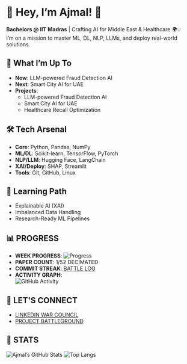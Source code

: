 # 👋 Hey, I’m Ajmal! 🚀
**Bachelors @ IIT Madras** | Crafting AI for Middle East & Healthcare 🌍💡  
I’m on a mission to master ML, DL, NLP, LLMs, and deploy real-world solutions.

## 🎯 What I’m Up To
- **Now**: LLM-powered Fraud Detection AI
- **Next**: Smart City AI for UAE
- **Projects**:  
  - LLM-powered Fraud Detection AI
  - Smart City AI for UAE  
  - Healthcare Recall Optimization

## 🛠️ Tech Arsenal
- **Core**: Python, Pandas, NumPy  
- **ML/DL**: Scikit-learn, TensorFlow, PyTorch  
- **NLP/LLM**: Hugging Face, LangChain  
- **XAI/Deploy**: SHAP, Streamlit  
- **Tools**: Git, GitHub, Linux  

## 🌱 Learning Path
- Explainable AI (XAI)  
- Imbalanced Data Handling  
- Research-Ready ML Pipelines  

## 📊 PROGRESS
- **WEEK PROGRESS**: ![Progress](https://img.shields.io/badge/Week-1%2F52-FF0000?style=for-the-badge)  
- **PAPER COUNT**: 1/52 DECIMATED  
- **COMMIT STREAK**: [BATTLE LOG](https://github.com/AjmalMIITM)  
- **ACTIVITY GRAPH**:  
  ![GitHub Activity](https://github-readme-activity-graph.cyclic.app/graph?username=AjmalMIITM&theme=react-dark)

## 🤝 LET'S CONNECT
- [LINKEDIN WAR COUNCIL](https://www.linkedin.com/in/ajmal-m-282670284/)  
- [PROJECT BATTLEGROUND](https://github.com/AjmalMIITM/Mini-ML-Projects)

## 🌠 STATS 
![Ajmal’s GitHub Stats](https://github-readme-stats.vercel.app/api?username=AjmalMIITM&show_icons=true&theme=dracula&include_all_commits=true&count_private=true)
![Top Langs](https://github-readme-stats.vercel.app/api/top-langs/?username=AjmalMIITM&theme=dracula&layout=compact)
